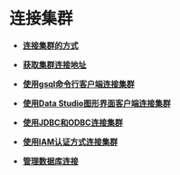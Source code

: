 # 连接集群<a name="ZH-CN_TOPIC_0000001145696595"></a>

-   **[连接集群的方式](连接集群的方式.md)**  

-   **[获取集群连接地址](获取集群连接地址.md)**  

-   **[使用gsql命令行客户端连接集群](使用gsql命令行客户端连接集群.md)**  

-   **[使用Data Studio图形界面客户端连接集群](使用Data-Studio图形界面客户端连接集群.md)**  

-   **[使用JDBC和ODBC连接集群](使用JDBC和ODBC连接集群.md)**  

-   **[使用IAM认证方式连接集群](使用IAM认证方式连接集群.md)**  

-   **[管理数据库连接](管理数据库连接.md)**  


